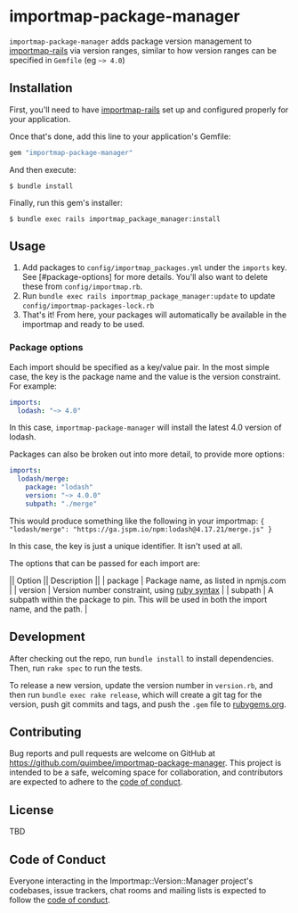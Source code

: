 # importmap-package-manager

`importmap-package-manager` adds package version management to [importmap-rails](https://github.com/rails/importmap-rails) via version ranges, similar to how version ranges can be specified in `Gemfile` (eg `~> 4.0`)

## Installation

First, you'll need to have [importmap-rails](https://github.com/rails/importmap-rails) set up and configured properly for your application.

Once that's done, add this line to your application's Gemfile:

```ruby
gem "importmap-package-manager"
```

And then execute:

    $ bundle install

Finally, run this gem's installer:

    $ bundle exec rails importmap_package_manager:install

## Usage

1. Add packages to `config/importmap_packages.yml` under the `imports` key. See [#package-options] for more details. You'll also want to delete these from `config/importmap.rb`.
2. Run `bundle exec rails importmap_package_manager:update` to update `config/importmap-packages-lock.rb`
3. That's it! From here, your packages will automatically be available in the importmap and ready to be used.

### Package options

Each import should be specified as a key/value pair. In the most simple case, the key is the package name and the value is the version constraint. For example:

```yml
imports:
  lodash: "~> 4.0"
```

In this case, `importmap-package-manager` will install the latest 4.0 version of lodash.

Packages can also be broken out into more detail, to provide more options:

```yml
imports:
  lodash/merge:
    package: "lodash"
    version: "~> 4.0.0"
    subpath: "./merge"
```

This would produce something like the following in your importmap: `{ "lodash/merge": "https://ga.jspm.io/npm:lodash@4.17.21/merge.js" }`

In this case, the key is just a unique identifier. It isn't used at all.

The options that can be passed for each import are:

|| Option || Description ||
| package | Package name, as listed in npmjs.com |
| version | Version number constraint, using [ruby syntax](https://guides.rubygems.org/patterns/#pessimistic-version-constraint) |
| subpath | A subpath within the package to pin. This will be used in both the import name, and the path. |

## Development

After checking out the repo, run `bundle install` to install dependencies. Then, run `rake spec` to run the tests.

To release a new version, update the version number in `version.rb`, and then run `bundle exec rake release`, which will create a git tag for the version, push git commits and tags, and push the `.gem` file to [rubygems.org](https://rubygems.org).

## Contributing

Bug reports and pull requests are welcome on GitHub at https://github.com/quimbee/importmap-package-manager. This project is intended to be a safe, welcoming space for collaboration, and contributors are expected to adhere to the [code of conduct](https://github.com/quimbee/importmap-package-manager/blob/master/CODE_OF_CONDUCT.md).


## License

TBD

## Code of Conduct

Everyone interacting in the Importmap::Version::Manager project's codebases, issue trackers, chat rooms and mailing lists is expected to follow the [code of conduct](https://github.com/quimbee/importmap-package-manager/blob/master/CODE_OF_CONDUCT.md).
